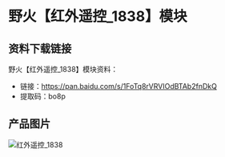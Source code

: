 # 野火【红外遥控_1838】模块

## 资料下载链接
野火【红外遥控_1838】模块资料：
* 链接：https://pan.baidu.com/s/1FoTq8rVRVIOdBTAb2fnDkQ 
* 提取码：bo8p 

## 产品图片
![红外遥控_1838](https://raw.githubusercontent.com/wiki/Embdefire/products/images/模块产品/杂类通讯模块/红外遥控_1838.jpg)